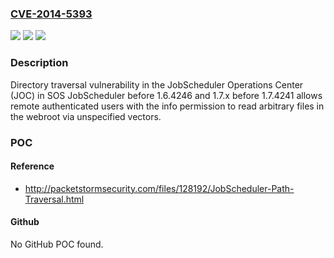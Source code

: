 ### [CVE-2014-5393](https://cve.mitre.org/cgi-bin/cvename.cgi?name=CVE-2014-5393)
![](https://img.shields.io/static/v1?label=Product&message=n%2Fa&color=blue)
![](https://img.shields.io/static/v1?label=Version&message=n%2Fa&color=blue)
![](https://img.shields.io/static/v1?label=Vulnerability&message=n%2Fa&color=brighgreen)

### Description

Directory traversal vulnerability in the JobScheduler Operations Center (JOC) in SOS JobScheduler before 1.6.4246 and 1.7.x before 1.7.4241 allows remote authenticated users with the info permission to read arbitrary files in the webroot via unspecified vectors.

### POC

#### Reference
- http://packetstormsecurity.com/files/128192/JobScheduler-Path-Traversal.html

#### Github
No GitHub POC found.

